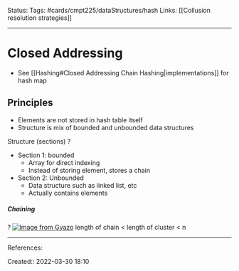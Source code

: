 Status: 
Tags: #cards/cmpt225/dataStructures/hash 
Links: [[Collusion resolution strategies]]
___

# Closed Addressing
- See [[Hashing#Closed Addressing Chain Hashing|implementations]] for hash map
## Principles
- Elements are not stored in hash table itself
- Structure is mix of bounded and unbounded data structures

Structure (sections)
?
- Section 1: bounded
	- Array for direct indexing
	- Instead of storing element, stores a chain
- Section 2: Unbounded
	- Data structure such as linked list, etc
	- Actually contains elements

##### Chaining
?
[![Image from Gyazo](https://i.gyazo.com/cf549445d10ce48de284c3ffec6f94b6.png)](https://gyazo.com/cf549445d10ce48de284c3ffec6f94b6)
length of chain < length of cluster < n
___
References:

Created:: 2022-03-30 18:10
